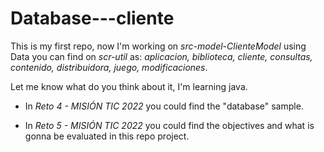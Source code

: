 # Database---cliente
This is my first repo, now I'm working on *src-model-ClienteModel* using Data you can find on *scr-util* as: *aplicacion, biblioteca, cliente, consultas, contenido, distribuidora, juego, modificaciones*.

Let me know what do you think about it, I'm learning java.

  - In *Reto 4 - MISIÓN TIC 2022* you could find the "database" sample.

  - In *Reto 5 - MISIÓN TIC 2022* you could find the objectives and what is gonna be evaluated in this repo project.

